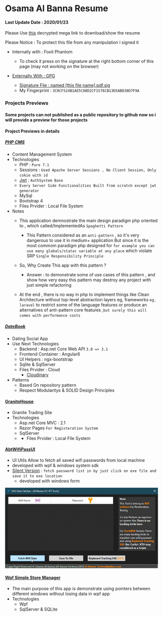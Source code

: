 # Osama Al Banna Resume

#### Last Update Date : 2020/01/23
Please Use [this](https://mega.nz/#F!21QzFAYb!YDFikLBkTp0KznPFZU68mQ) decrypted mega link to download/show the resume

Please Notice : To protect this file from any manipulation i signed it
* Internally with : Foxit Phantom
  * To check it press on the signature at the right bottom corner of this page (may not working on the browser)
  
* [Externally With : GPG](https://www.phildev.net/pgp/gpginstall.html)
  * [Signature File : named [this file name].pdf.sig](https://www.thesecuritybuddy.com/pgp-and-gpg/digital-signature-using-gpg/)
  * My Fingerprint : `3C0CF524B1AE5C08D2CF1576CB13D5ABD30D7F9A`

### Projects Previews

#### Some projects can not published as a public repository to github now so i will provide a preview for those projects 

#### Project Previews in details

##### [PHP CMS](https://mega.nz/#F!SxokwCzJ!k1LbVXZuluso6IKNfYsiVA)
  * Content Management System
  * Technologies
    * PHP : `Pure 7.1`
     * Sessions : `Used Apache Server Sessions , No Client Session, Only cokie with id`
    * [Jwt](https://github.com/firebase/php-jwt) : `AuthSystem Base`
    * `Every Server Side Functionalities Built from scratch except jwt generator`
    * MySql
    * Bootstrap 4
    * Files Prvider : Local File System
  * Notes
    * This application demnostrate the main design paradigm php oriented to , which called/ImplementedAs `Spaghetti Pattern`
      * This Pattern considered as an `anti-pattern` , so it's very dangerous to use it in medium+ application
      But since it is the most commom paradigm php designed for 
      `for example you can use many globals/statac variable at any place` which violate SRP `Single Responsibility Principle`
    * So, Why Create This app with this pattern ?
      * Answer : to demonstrate some of use cases of this pattern , and show how very easy this pattern may destroy any project
     with just simple refactoring
     
     * At the end , there is no way in php to implement things like Clean Architecture without top-level abstraction layers
     eg, frameworks `eg, laravel` to restrict some of the language features or produce an alternatives of anti-pattern core features ,`but surely this will comes with performance costs`


##### [DateBook](https://mega.nz/#F!SxpigCRK!OcOXxDvfqRPZvVOwJH-XTQ)
  * Dating Social App
  * Use Next Technologies
    * Backend : Asp.net Core Web API  `3.0 => 3.1`
    * Frontend Container : Angular8
    * UI Helpers : ngx-bootstrap
    * Sqlite & SqlServer
    * Files Prvider : Cloud
      * [Cloudinary](https://cloudinary.com)
  * Patterns
    * Based On repository pattern
    * Respect Modularitys & SOLID Design Principles

 
#### [GraniteHouse](https://mega.nz/#F!6oIhyCbJ!sw7SwcJ79-bWvN9rIQBOIQ)
   * Granite Trading Site
   * Technologies
     * Asp.net Core MVC : 2.1
     * Razor Pages `For Registeration System`
     * SqlServer
     * * Files Prvider : Local File System
     
#### [AbtWifiPassUI](https://mega.nz/#!exJRVK5a!-kvdJX0QLk9uvTGry1_tIa8PwNo2sNgJy0UFekZvbSo)
  * UI Utils Allow to fetch all saved wifi passwords from local machine
  * developed with wpf & windows system sdk
  * [Silent Version](https://mega.nz/#!LsJ3HIpD!vOMtRkZwN8gDLZo0W3DikKYmPr_AZiskCYb5h8YHomw) : `fetch password list in by just click on exe file and save it to exe location`
    * developed with windows form
    
  ![wpUI](./previews/AbtWifiPassUIPreview.gif)

#### [Wpf Simple Store Manager](https://mega.nz/#!S9QRxYgQ!54FHe9rOf3spao3U-pf0F35E50N4cazykYAxF1hm5EQ)
   * The main purpose of this app is demonstrate using pointers between different windows without losing data in wpf app
   * Technologies
     * Wpf
     * SqlServer & SQLite

